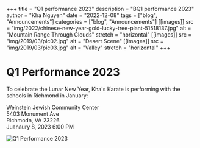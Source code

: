 +++
title = "Q1 performance 2023"
description = "BQ1 performance 2023"
author = "Kha Nguyen"
date = "2022-12-08"
tags = ["blog", "Announcements"]
categories = ["blog", "Announcements"]
[[images]]
  src = "img/2022/chinese-new-year-gold-lucky-tree-plant-51518137.jpg"
  alt = "Mountain Range Through Clouds"
  stretch = "horizontal"
[[images]]
  src = "img/2019/03/pic02.jpg"
  alt = "Desert Scene"
[[images]]
  src = "img/2019/03/pic03.jpg"
  alt = "Valley"
  stretch = "horizontal"
+++


# Q1 Performance 2023

To celebrate the Lunar New Year, Kha's Karate is performing with the schools in Richmond in January:

Weinstein Jewish Community Center<br>
5403 Monument Ave<br>
Richmodn, VA 23226<br>
Juanaury 8, 2023 6:00 PM<br>

![Q1 Performance 2023](/img/386f04bb-88e9-4c79-8b62-47fa34fd030b.jpeg)

